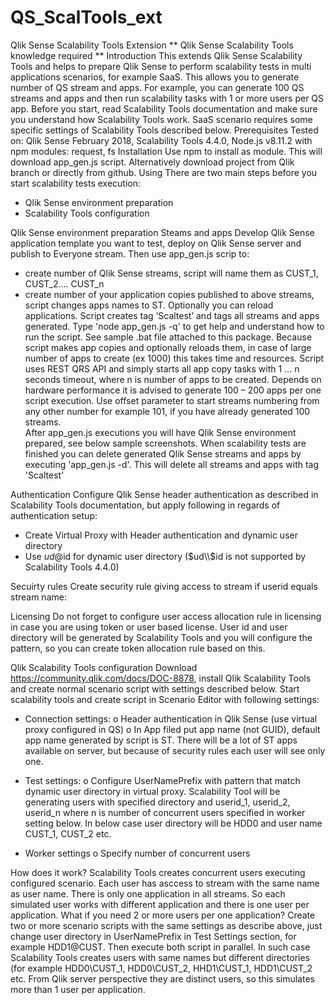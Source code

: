 # QS_ScalTools_ext

Qlik Sense Scalability Tools Extension
** Qlik Sense Scalability Tools knowledge required **
Introduction
This extends Qlik Sense Scalability Tools and helps to prepare Qlik Sense to perform scalability tests in multi applications scenarios, for example SaaS. This allows you to generate number of QS stream and apps. For example, you can generate 100 QS streams and apps and then run scalability tasks with 1 or more users per QS app. 
Before you start, read Scalability Tools documentation and make sure you understand how Scalability Tools work. SaaS scenario requires some specific settings of Scalability Tools described below. 
Prerequisites
Tested on: Qlik Sense February 2018, Scalability Tools 4.4.0, Node.js v8.11.2 with npm modules: request, fs
Installation
Use npm to install as module. This will download app_gen.js script. Alternatively download project from Qlik branch or directly from github.
Using
There are two main steps before you start scalability tests execution:
-	Qlik Sense environment preparation
-	Scalability Tools configuration

Qlik Sense environment preparation
Steams and apps
Develop Qlik Sense application template you want to test, deploy on Qlik Sense server and publish to Everyone stream.
Then use app_gen.js scrip to:
-	create number of Qlik Sense streams, script will name them as CUST_1, CUST_2…. CUST_n
-	create number of your application copies published to above streams, script changes apps names to ST. Optionally you can reload applications.
Script creates tag ‘Scaltest’ and tags all streams and apps generated. 
Type 'node app_gen.js -q' to get help and understand how to run the script. See sample .bat file attached to this package. 
Because script makes app copies and optionally reloads them, in case of large number of apps to create (ex 1000) this takes time and resources. Script uses REST QRS API and simply starts all app copy tasks with 1 … n seconds timeout, where n is number of apps to be created. Depends on hardware performance it is advised to generate 100 – 200 apps per one script execution. Use offset parameter to start streams numbering from any other number for example 101, if you have already generated 100 streams.   
After app_gen.js executions you will have Qlik Sense environment prepared, see below sample screenshots. 
When scalability tests are finished you can delete generated Qlik Sense streams and apps by executing 'app_gen.js -d'. This will delete all streams and apps with tag 'Scaltest'

 

 
 

Authentication
Configure Qlik Sense header authentication as described in Scalability Tools documentation, but apply following in regards of authentication setup:
-	Create Virtual Proxy with Header authentication and dynamic user directory
-	Use $ud@$id for dynamic user directory ($ud\\$id is not supported by Scalability Tools 4.4.0)

 
Secuirty rules
Create security rule giving access to stream if userid equals stream name: 
 

Licensing
Do not forget to configure user access allocation rule in licensing in case you are using token or user based license. User id and user directory will be generated by Scalability Tools and you will configure the pattern, so you can create token allocation rule based on this. 

Qlik Scalability Tools configuration
Download https://community.qlik.com/docs/DOC-8878, install Qlik Scalability Tools and create normal scenario script with settings described below.
Start scalability tools and create script in Scenario Editor with following settings:
-	Connection settings:
o	Header authentication in Qlik Sense (use virtual proxy configured in QS)
o	In App filed put app name (not GUID), default app name generated by script is ST. There will be a lot of ST apps available on server, but because of security rules each user will see only one. 
 
-	Test settings:
o	Configure UserNamePrefix with pattern that match dynamic user directory in virtual proxy. Scalability Tool will be generating users with specified directory and userid_1, userid_2, userid_n where n is number of concurrent users specified in worker setting below. In below case user directory will be HDD0 and user name CUST_1, CUST_2 etc.
 

-	Worker settings
o	Specify number of concurrent users
 

How does it work?
Scalability Tools creates concurrent users executing configured scenario. Each user has asccess to stream with the same name as user name. There is only one application in all streams. So each simulated user works with different application and there is one user per application. 
What if you need 2 or more users per one application?
Create two or more scenario scripts with the same settings as describe above, just change user directory in UserNamePrefix in Test Settings section, for example HDD1@CUST. Then execute both script in parallel. In such case Scalability Tools creates users with same names but different directories (for example HDD0\CUST_1, HDD0\CUST_2, HHD1\CUST_1, HDD1\CUST_2 etc. From Qlik server perspective they are distinct users, so this simulates more than 1 user per application. 



